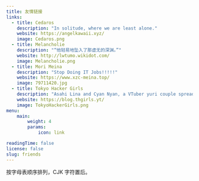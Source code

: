 ```yaml
---
title: 友情链接
links:
  - title: Cedaros
    description: "In solitude, where we are least alone."
    website: https://angelkawaii.xyz/
    image: Cedaros.png
  - title: Melancholie
    description: "“他轻易地坠入了那虚无的深渊。”"
    website: http://lwtumo.wikidot.com/
    image: Melancholie.png
  - title: Mori Meina
    description: "Stop Doing IT Jobs!!!!!"
    website: https://www.xzc-meina.top/
    image: 79711420.jpg
  - title: Tokyo Hacker Girls
    description: "Asahi Lina and Cyan Nyan, a VTuber yuri couple spreading love, knowledge, and positivity!"
    website: https://blog.thgirls.yt/
    image: TokyoHackerGirls.png
menu:
    main: 
        weight: 4
        params:
            icon: link

readingTime: false
license: false
slug: friends
---
```


按字母表顺序排列，CJK 字符置后。
